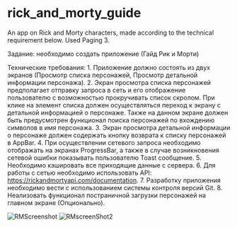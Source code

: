 # rick_and_morty_guide
An app on Rick and Morty characters, made according to the technical requirement below. Used Paging 3. 

Задание: необходимо создать приложение (Гайд Рик и Морти)
 
Технические требования: 
    1. Приложение должно состоять из двух экранов (Просмотр списка персонажей, Просмотр детальной информации персонажа). 
    2. Экран просмотра списка персонажей предполагает отправку запроса в сеть и его отображение пользователю с возможностью прокручивать список скролом. При клике на элемент списка должен осуществляться переход к экрану с детальной информацией о персонаже. Также на данном экране должен быть предусмотрен функционал поиска персонажей по вхождению символов в имя персонажа. 
    3. Экран просмотра детальной информации о персонаже должен содержать кнопку возврата к списку персонажей в AppBar. 
    4. При осуществлении сетевого запроса необходимо отображать на экранах ProgressBar, а также в случае возникновения сетевой ошибки показывать пользователю Toast сообщение. 
    5. Необходимо кэшировать все приходящие данные с сервера.
    6. Для работы с сетью необходимо использовать API: https://rickandmortyapi.com/documentation. 
    7. Разработку приложения необходимо вести с использованием системы контроля версий Git. 
    8. Hеализовать функционал постраничной загрузки персонажей на главном экране (Опционально). 
    
    
![RMScreenshot](https://user-images.githubusercontent.com/90948269/169657823-2c7a2f0b-ec09-4421-979c-6ab6dd240f29.png)
![RMscreenShot2](https://user-images.githubusercontent.com/90948269/169657824-7673305d-8daf-42b0-8ff8-ada7b2b949b2.png)
